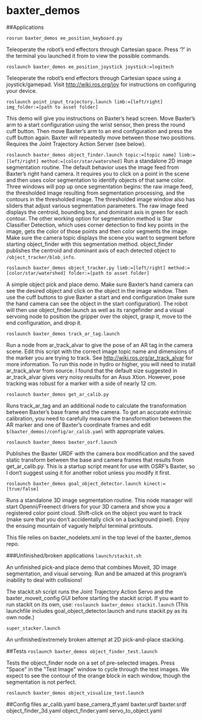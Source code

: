 baxter_demos
============

##Applications

`rosrun baxter_demos ee_position_keyboard.py`

Teleoperate the robot’s end effectors through Cartesian space. Press ‘?’ in the terminal you launched it from to view the possible commands.

`roslaunch baxter_demos ee_position_joystick joystick:=logitech`

Teleoperate the robot’s end effectors through Cartesian space using a joystick/gamepad. Visit http://wiki.ros.org/joy for instructions on configuring your device. 

`roslaunch point_input_trajectory.launch limb:=[left/right] img_folder:=[path to asset folder]`

This demo will give you instructions on Baxter’s head screen. Move Baxter’s arm to a start configuration using the wrist sensor, then press the round cuff button. Then move Baxter’s arm to an end configuration and press the cuff button again. Baxter will repeatedly move between those two positions. Requires the Joint Trajectory Action Server (see below).

`roslaunch baxter_demos object_finder.launch topic:=[topic name] limb:=[left/right] method:=[color/star/watershed]`
Run a standalone 2D image segmentation routine. The default behavior uses the image feed from Baxter’s right hand camera. It requires you to click on a point in the scene and then uses color segmentation to identify objects of that same color. Three windows will pop up once segmentation begins: the raw image feed, the thresholded image resulting from segmentation processing, and the contours in the thresholded image. The thresholded image window also has sliders that adjust various segmentation parameters. The raw image feed displays the centroid, bounding box, and dominant axis in green for each contour. The other working option for segmentation method is Star Classifier Detection, which uses corner detection to find key points in the image, gets the color of those points and then color segments the image. Make sure the camera topic displays the scene you want to segment before starting object_finder with this segmentation method. object_finder publishes the centroid and dominant axis of each detected object to `/object_tracker/blob_info`.

`roslaunch baxter_demos object_tracker.py limb:=[left/right] method:=[color/star/watershed] folder:=[path to asset folder]`

A simple object pick and place demo. Make sure Baxter’s hand camera can see the desired object and click on the object in the image window. Then use the cuff buttons to give Baxter a start and end configuration (make sure the hand camera can see the object in the start configuration). The robot will then use object_finder.launch as well as its rangefinder and a visual servoing node to position the gripper over the object, grasp it, move to the end configuration, and drop it.

`roslaunch baxter_demos track_ar_tag.launch`

Run a node from ar_track_alvar to give the pose of an AR tag in the camera scene. Edit this script with the correct image topic name and dimensions of the marker you are trying to track. See http://wiki.ros.org/ar_track_alvar for more information. To run this node in hydro or higher, you will need to install ar_track_alvar from source. I found that the default size suggested in ar_track_alvar gives very noisy results for an Asus Xtion. However, pose tracking was robust for a marker with a side of nearly 12 cm.

`roslaunch baxter_demos get_ar_calib.py`

Runs track_ar_tag and an additional node to calculate the transformation between Baxter’s base frame and the camera. To get an accurate extrinsic calibration, you need to carefully measure the transformation between the AR marker and one of Baxter’s coordinate frames and edit `$(baxter_demos)/config/ar_calib.yaml` with appropriate values.

`roslaunch baxter_demos baxter_osrf.launch`

Publishes the Baxter URDF with the camera box modification and the saved static transform between the base and camera frames that results from get_ar_calib.py. This is a startup script meant for use with OSRF’s Baxter, so I don’t suggest using it for another robot unless you modify it first.

`roslaunch baxter_demos goal_object_detector.launch kinect:=[true/false]`

Runs a standalone 3D image segmentation routine. This node manager will start Openni/Freenect drivers for your 3D camera and show you a registered color point cloud. Shift-click on the object you want to track (make sure that you don’t accidentally click on a background pixel). Enjoy the ensuing mountain of vaguely helpful terminal printouts.

This file relies on baxter_nodelets.xml in the top level of the baxter_demos repo.


###Unfinished/broken applications
`launch/stackit.sh`

An unfinished pick-and place demo that combines Moveit, 3D image segmentation, and visual servoing. Run and be amazed at this program’s inability to deal with collisions!

The stackit.sh script runs the Joint Trajectory Action Servo and the baxter_moveit_config GUI before starting the stackit script. If you want to run stackit on its own, use:
```roslaunch baxter_demos stackit.launch```
(This launchfile includes goal_object_detector.launch and runs stackit.py as its own node.)

`super_stacker.launch`

An unfinished/extremely broken attempt at 2D pick-and-place stacking.

##Tests
`roslaunch baxter_demos object_finder_test.launch`

Tests the object_finder node on a set of pre-selected images. Press "Space" in the "Test Image" window to cycle through the test images. We expect to see the contour of the orange block in each window, though the segmentation is not perfect.

`roslaunch baxter_demos object_visualize_test.launch`

##Config files
ar_calib.yaml
base_camera_tf.yaml
baxter.urdf
baxter.srdf
object_finder_3d.yaml
object_finder.yaml
servo_to_object.yaml
